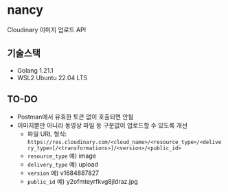 # nancy

Cloudinary 이미지 업로드 API

## 기술스택

- Golang 1.21.1
- WSL2 Ubuntu 22.04 LTS

## TO-DO

- Postman에서 유효한 토큰 없이 호출되면 안됨
- 이미지뿐만 아니라 동영상 파일 등 구분없이 업로드할 수 있도록 개선
  - 파일 URL 형식: `https://res.cloudinary.com/<cloud_name>/<resource_type>/<delivery_type>[/<transformations>]/<version>/<public_id>`
  - `resource_type` 예) image
  - `delivery_type` 예) upload
  - `version`       예) v1684887827
  - `public_id`     예) y2ofmteyrfkvg8jldraz.jpg
